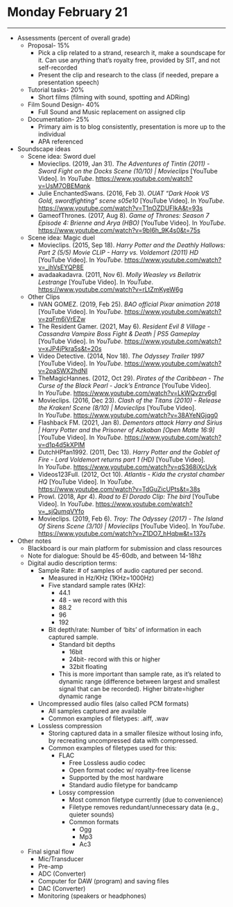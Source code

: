 # Monday February 21
---
- Assessments (percent of overall grade)
	- Proposal- 15% 
		- Pick a clip related to a strand, research it, make a soundscape for it. Can use anything that’s royalty free, provided by SIT, and not self-recorded
		- Present the clip and research to the class (if needed, prepare a presentation speech)
	- Tutorial tasks- 20%
		- Short films (filming with sound, spotting and ADRing)
	- Film Sound Design- 40%
		- Full Sound and Music replacement on assigned clip
	- Documentation- 25%
		- Primary aim is to blog consistently, presentation is more up to the individual
		- APA referenced
- Soundscape ideas
	- Scene idea: Sword duel
		- Movieclips. (2019, Jan 31). *The Adventures of Tintin (2011) - Sword Fight on the Docks Scene (10/10) | Movieclips* [YouTube Video]. In _YouTube_. https://www.youtube.com/watch?v=UsM7OBEMqnk
		- Julie EnchantedSwans. (2016, Feb 3). *OUAT “Dark Hook VS Gold, swordfighting” scene s05e10* [YouTube Video]. In _YouTube_. https://www.youtube.com/watch?v=T1nOZDUFIkA&t=93s
		- GameofThrones. (2017, Aug 8). *Game of Thrones: Season 7 Episode 4: Brienne and Arya (HBO)* [YouTube Video]. In _YouTube_. https://www.youtube.com/watch?v=9bI6h_9K4s0&t=75s
	- Scene idea: Magic duel
		- Movieclips. (2015, Sep 18). *Harry Potter and the Deathly Hallows: Part 2 (5/5) Movie CLIP - Harry vs. Voldemort (2011) HD* [YouTube Video]. In _YouTube_. https://www.youtube.com/watch?v=_ihVsEYQP8E
		- avadaakadavra. (2011, Nov 6). *Molly Weasley vs Bellatrix Lestrange* [YouTube Video]. In _YouTube_. https://www.youtube.com/watch?v=rLtZmKyeW6g
	- Other Clips
		- IVAN GOMEZ. (2019, Feb 25). *BAO official Pixar animation 2018* [YouTube Video]. In _YouTube_. https://www.youtube.com/watch?v=zqFm6iVrEZw
		- The Resident Gamer. (2021, May 6). *Resident Evil 8 Village - Cassandra Vampire Boss Fight & Death | PS5 Gameplay* [YouTube Video]. In _YouTube_. https://www.youtube.com/watch?v=xJP4jPkra5s&t=20s
		- Video Detective. (2014, Nov 18). *The Odyssey Trailer 1997* [YouTube Video]. In _YouTube_. https://www.youtube.com/watch?v=2paSWX2hdNI
		- TheMagicHannes. (2012, Oct 29). *Pirates of the Caribbean* *- The Curse of the Black Pearl - Jack’s Entrance* [YouTube Video]. In _YouTube_. https://www.youtube.com/watch?v=LkWQvzrv6gI
		- Movieclips. (2016, Dec 23). *Clash of the Titans (2010) - Release the Kraken! Scene (8/10) | Movieclips* [YouTube Video]. In _YouTube_. https://www.youtube.com/watch?v=38AYeNGjqg0
		- Flashback FM. (2021, Jan 8). *Dementors attack Harry and Sirius | Harry Potter and the Prisoner of Azkaban [Open Matte 16:9]* [YouTube Video]. In _YouTube_. https://www.youtube.com/watch?v=d1p4d5kXPlM
		- DutchHPfan1992. (2011, Dec 13). *Harry Potter and the Goblet of Fire - Lord Voldemort returns part 1 (HD)* [YouTube Video]. In _YouTube_. https://www.youtube.com/watch?v=qS368iXcUvk
		- Videos123Full. (2012, Oct 10). *Atlantis - Kida the crystal chamber HQ* [YouTube Video]. In _YouTube_. https://www.youtube.com/watch?v=TdGuZicUPts&t=38s
		- Prowl. (2018, Apr 4). *Road to El Dorado Clip: The bird* [YouTube Video]. In _YouTube_. https://www.youtube.com/watch?v=_sjQumqVYfo
		- Movieclips. (2019, Feb 6). *Troy: The Odyssey (2017) - The Island Of Sirens Scene (3/10) | Movieclips* [YouTube Video]. In _YouTube_. https://www.youtube.com/watch?v=Z1DO7_hHqbw&t=137s
- Other notes
	- Blackboard is our main platform for submission and class resources
	- Note for dialogue: Should be 45-60db, and between 14-18hz
	- Digital audio description terms:
		- Sample Rate: # of samples of audio captured per second.
			- Measured in Hz/KHz (1KHz=1000Hz)
			- Five standard sample rates (KHz):
				- 44.1
				- 48 - we record with this
				- 88.2
				- 96
				- 192
			- Bit depth/rate: Number of ‘bits’ of information in each captured sample.
				- Standard bit depths
					- 16bit
					- 24bit- record with this or higher
					- 32bit floating 
				- This is more important than sample rate, as it’s related to dynamic range (difference between largest and smallest signal that can be recorded). Higher bitrate=higher dynamic range
		- Uncompressed audio files (also called PCM formats)
			- All samples captured are available
			- Common examples of filetypes: .aiff, .wav
		- Lossless compression
			- Storing captured data in a smaller filesize without losing info, by recreating uncompressed data with compressed.
			- Common examples of filetypes used for this:
				- FLAC
					- Free Lossless audio codec
					- Open format codec w/ royalty-free license
					- Supported by the most hardware
					- Standard audio filetype for bandcamp
				- Lossy compression
					- Most common filetype currently (due to convenience)
					- Filetype removes redundant/unnecessary data (e.g., quieter sounds)
					- Common formats
						- Ogg
						- Mp3
						- Ac3
	- Final signal flow
		- Mic/Transducer
		- Pre-amp
		- ADC (Converter)
		- Computer for DAW (program) and saving files
		- DAC (Converter)
		- Monitoring (speakers or headphones)

‌

‌

‌

‌

‌

‌

‌

‌

‌

